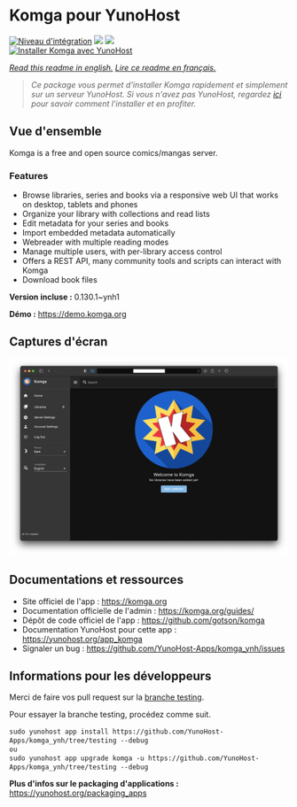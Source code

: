 # Komga pour YunoHost

[![Niveau d'intégration](https://dash.yunohost.org/integration/komga.svg)](https://dash.yunohost.org/appci/app/komga) ![](https://ci-apps.yunohost.org/ci/badges/komga.status.svg) ![](https://ci-apps.yunohost.org/ci/badges/komga.maintain.svg)  
[![Installer Komga avec YunoHost](https://install-app.yunohost.org/install-with-yunohost.svg)](https://install-app.yunohost.org/?app=komga)

*[Read this readme in english.](./README.md)*
*[Lire ce readme en français.](./README_fr.md)*

> *Ce package vous permet d'installer Komga rapidement et simplement sur un serveur YunoHost.
Si vous n'avez pas YunoHost, regardez [ici](https://yunohost.org/#/install) pour savoir comment l'installer et en profiter.*

## Vue d'ensemble

Komga is a free and open source comics/mangas server.

### Features

- Browse libraries, series and books via a responsive web UI that works on desktop, tablets and phones
- Organize your library with collections and read lists
- Edit metadata for your series and books
- Import embedded metadata automatically
- Webreader with multiple reading modes
- Manage multiple users, with per-library access control
- Offers a REST API, many community tools and scripts can interact with Komga
- Download book files


**Version incluse :** 0.130.1~ynh1

**Démo :** https://demo.komga.org

## Captures d'écran

![](./doc/screenshots/home.png)

## Documentations et ressources

* Site officiel de l'app : https://komga.org
* Documentation officielle de l'admin : https://komga.org/guides/
* Dépôt de code officiel de l'app : https://github.com/gotson/komga
* Documentation YunoHost pour cette app : https://yunohost.org/app_komga
* Signaler un bug : https://github.com/YunoHost-Apps/komga_ynh/issues

## Informations pour les développeurs

Merci de faire vos pull request sur la [branche testing](https://github.com/YunoHost-Apps/komga_ynh/tree/testing).

Pour essayer la branche testing, procédez comme suit.
```
sudo yunohost app install https://github.com/YunoHost-Apps/komga_ynh/tree/testing --debug
ou
sudo yunohost app upgrade komga -u https://github.com/YunoHost-Apps/komga_ynh/tree/testing --debug
```

**Plus d'infos sur le packaging d'applications :** https://yunohost.org/packaging_apps